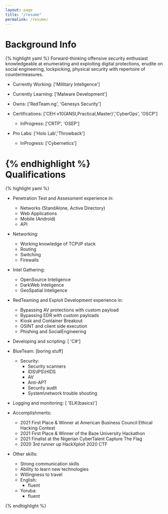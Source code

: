 ```yaml
---
layout: page
title: "/resume"
permalink: /resume/
---
```


Background Info
===============
{% highlight yaml %}
Forward-thinking offensive security enthusiast 
knowledgeable at enumerating and exploiting digital
protections, erudite on social engineering, lockpicking,
physical security with repertoire of countermeasures.

- Currently Working: ['Millitary Inteligence']
- Currently Learning: ['Malware Development']
- Owns: ['RedTeam.ng', 'Genesys Security']

- Certifications: ['CEH v10{ANSI,Practical,Master}','CyberOps', 'OSCP']
  - InProgress: ['CRTP', 'OSEP']
- Pro Labs: ['Holo Lab','Throwback']
  - InProgress: ['Cybernetics']
  
{% endhighlight %}
<br>
Qualifications
==============

{% highlight yaml %}
- Penetration Test and Assessment experience in:
  - Networks (StandAlone, Active Directory)
  - Web Applications
  - Mobile (Android)
  - API
- Networking:
  - Working knowledge of TCP\IP stack
  - Routing
  - Switching
  - Firewalls
- Intel Gathering:
  - OpenSource Inteligence
  - DarkWeb Inteligence
  - GeoSpatial Inteligence

- RedTeaming and Exploit Development experience in:   
    - Bypassing AV protections with custom payload
    - Bypassing EDR with custom payloads
    - Kiosk and Container Breakout
    - OSINT and client side execution
    - Phishing and SocialEngineering
 - Developing and scripting: [ 'C#']

- BlueTeam: [boring stuff]
  - Security:
    - Security scanners
    - IDS\IPS\HIDS
    - AV
    - Anti-APT
    - Security audit
    - System\network trouble shooting
 - Logging and monitoring: [ 'ELK(basics)']

- Accomplishments:
  - 2021  First Place & Winner at American Business Council Ethical Hacking Contest
  - 2021  First Place & Winner of the Baze University Hackathon
  - 2021  Finalist at the Nigerian CyberTalent Capture The Flag
  - 2020  3rd runner up HackXploit 2020 CTF 


- Other skills:
  - Strong communication skills
  - Ability to learn new technologies
  - Willingness to travel
  - English:
    - fluent
  - Yoruba:
    - fluent  
  
{% endhighlight %}
